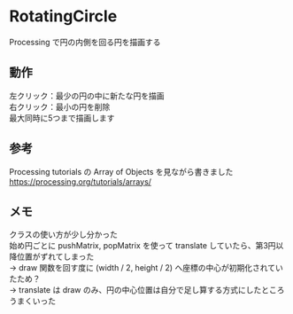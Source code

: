 # RotatingCircle
Processing で円の内側を回る円を描画する 

## 動作
左クリック：最少の円の中に新たな円を描画  
右クリック：最小の円を削除  
最大同時に5つまで描画します  

## 参考
Processing tutorials の Array of Objects を見ながら書きました  
https://processing.org/tutorials/arrays/

## メモ
クラスの使い方が少し分かった  
始め円ごとに pushMatrix, popMatrix を使って translate していたら、第3円以降位置がずれてしまった  
-> draw 関数を回す度に (width / 2, height / 2) へ座標の中心が初期化されていたため？  
-> translate は draw のみ、円の中心位置は自分で足し算する方式にしたところうまくいった
